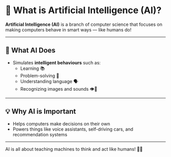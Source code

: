 # 🤖 What is Artificial Intelligence (AI)?

**Artificial Intelligence (AI)** is a branch of computer science that focuses on making computers behave in smart ways — like humans do!

---

## 🧠 What AI Does

- Simulates **intelligent behaviours** such as:
  - Learning 📚
  - Problem-solving 🧩
  - Understanding language 🗣️
  - Recognizing images and sounds 👁️🎵

---

## 💡 Why AI is Important

- Helps computers make decisions on their own
- Powers things like voice assistants, self-driving cars, and recommendation systems

---

AI is all about teaching machines to think and act like humans! 🤖✨

